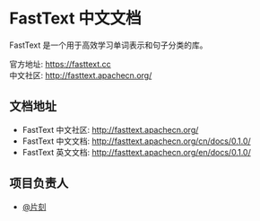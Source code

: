 # FastText 中文文档
  
FastText 是一个用于高效学习单词表示和句子分类的库。

官方地址: <https://fasttext.cc>  
中文社区: <http://fasttext.apachecn.org/>

## 文档地址

* FastText 中文社区: <http://fasttext.apachecn.org/>  
* FastText 中文文档: <http://fasttext.apachecn.org/cn/docs/0.1.0/>  
* FastText 英文文档: <http://fasttext.apachecn.org/en/docs/0.1.0/>  

## 项目负责人

* [@片刻](https://github.com/jiangzhonglian)
